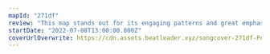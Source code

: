 ```yaml
---
mapId: "271df"
review: "This map stands out for its engaging patterns and great emphasis & timing that make it super satisfying to play, lovely vanilla lights, and fun downmaps that represent the music beautifully on each diff!"
startDate: "2022-07-08T13:00:00.000Z"
coverUrlOverwrite: https://cdn.assets.beatleader.xyz/songcover-271df-Perfume.jpg
---
```

